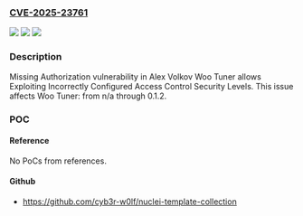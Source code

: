### [CVE-2025-23761](https://cve.mitre.org/cgi-bin/cvename.cgi?name=CVE-2025-23761)
![](https://img.shields.io/static/v1?label=Product&message=Woo%20Tuner&color=blue)
![](https://img.shields.io/static/v1?label=Version&message=n%2Fa%3C%3D%200.1.2%20&color=brighgreen)
![](https://img.shields.io/static/v1?label=Vulnerability&message=CWE-862%20Missing%20Authorization&color=brighgreen)

### Description

Missing Authorization vulnerability in Alex Volkov Woo Tuner allows Exploiting Incorrectly Configured Access Control Security Levels. This issue affects Woo Tuner: from n/a through 0.1.2.

### POC

#### Reference
No PoCs from references.

#### Github
- https://github.com/cyb3r-w0lf/nuclei-template-collection

